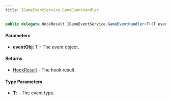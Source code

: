 ```yaml
---
title: IGameEventService.GameEventHandler
---
```


```csharp
public delegate HookResult IGameEventService.GameEventHandler<T>(T eventObj) where T : IGameEvent<T>
```

#### Parameters

- **eventObj**: T - The event object.

#### Returns

- [HookResult](/docs/api/shared/misc/hookresult) - The hook result.

#### Type Parameters

- **T**:  - The event type.

